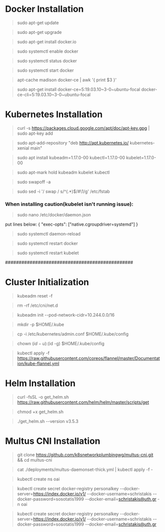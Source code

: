 
# Docker Installation 

>sudo apt-get update

> sudo apt-get upgrade

> sudo apt-get install docker.io

> sudo systemctl enable docker

> sudo systemctl status docker

> sudo systemctl start docker

> apt-cache madison docker-ce | awk '{ print $3 }'

> sudo apt-get install docker-ce=5:19.03.10~3-0~ubuntu-focal docker-ce-cli=5:19.03.10~3-0~ubuntu-focal

# Kubernetes Installation
> curl -s https://packages.cloud.google.com/apt/doc/apt-key.gpg | sudo apt-key add

> sudo apt-add-repository "deb http://apt.kubernetes.io/ kubernetes-xenial main"

> sudo apt install kubeadm=1.17.0-00 kubectl=1.17.0-00 kubelet=1.17.0-00

> sudo apt-mark hold kubeadm kubelet kubectl

> sudo swapoff -a

> sudo sed -i '/ swap / s/^\(.*\)$/#\1/g' /etc/fstab

### When installing caution(kubelet isn't running issue): 

> sudo nano /etc/docker/daemon.json

put lines below:
{
    "exec-opts": ["native.cgroupdriver=systemd"]
}

> sudo systemctl daemon-reload

> sudo systemctl restart docker

> sudo systemctl restart kubelet

###############################################

# Cluster Initialization

> kubeadm reset -f

> rm -rf  /etc/cni/net.d

> kubeadm init --pod-network-cidr=10.244.0.0/16

> mkdir -p $HOME/.kube

> cp -i /etc/kubernetes/admin.conf $HOME/.kube/config

> chown $(id -u):$(id -g) $HOME/.kube/config

> kubectl apply -f https://raw.githubusercontent.com/coreos/flannel/master/Documentation/kube-flannel.yml

# Helm Installation

> curl -fsSL -o get_helm.sh https://raw.githubusercontent.com/helm/helm/master/scripts/get

> chmod +x get_helm.sh

> ./get_helm.sh --version v3.5.3

# Multus CNI Installation

> git clone https://github.com/k8snetworkplumbingwg/multus-cni.git && cd multus-cni

> cat ./deployments/multus-daemonset-thick.yml | kubectl apply -f -

> kubectl create ns oai

> kubectl create secret docker-registry personalkey --docker-server=https://index.docker.io/v1/ --docker-username=schristakis --docker-password=sosotatis1999 --docker-email=schristakis@uth.gr -n oai

> kubectl create secret docker-registry personalkey --docker-server=https://index.docker.io/v1/ --docker-username=schristakis --docker-password=sosotatis1999 --docker-email=schristakis@uth.gr 

